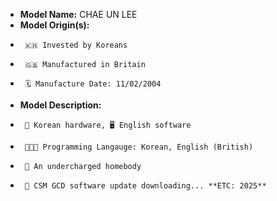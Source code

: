 - **Model Name:** CHAE UN LEE
- **Model Origin(s):**
-      🇰🇷 Invested by Koreans
-      🇬🇧 Manufactured in Britain
-      🗓️ Manufacture Date: 11/02/2004
- **Model Description:**
-      🤖 Korean hardware, 🖥️ English software
-      👨🏻‍💻 Programming Langauge: Korean, English (British)
-      🪫 An undercharged homebody
-      🏫 CSM GCD software update downloading... **ETC: 2025**

<!---
ch43133/ch43133 is a ✨ special ✨ repository because its `README.md` (this file) appears on your GitHub profile.
You can click the Preview link to take a look at your changes.
---->
